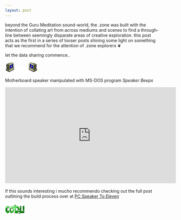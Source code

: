 ```yaml
---
layout: post
---
```


beyond the Guru Meditation sound-world, the .zone was built with the intention of collating art from across mediums and scenes to find a through-line between seemingly disparate areas of creative exploration. this post acts as the first in a series of looser posts shining some light on something that we recommend for the attention of .zone explorers ❦

let the data sharing commence..

<img src="/assets/img/email.gif" class="blogimg" />

Motherboard speaker manipulated with MS-DOS program *Speaker Beeps*

<iframe class="video-embed" width="560" height="315" src="https://www.youtube.com/embed/tUy1MEpqbvk" frameborder="0" allow="accelerometer; autoplay; encrypted-media; gyroscope; picture-in-picture" allowfullscreen></iframe>

If this sounds interesting i mucho recommendo checking out the full post outlining the build process over at <a href="https://habr.com/en/post/439192/">PC Speaker To Eleven</a>

<img src="/assets/img/cool.gif" class="blogimg" />
